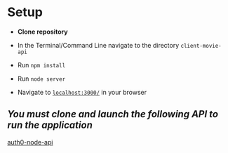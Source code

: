 # Setup

- **Clone repository**

- In the Terminal/Command Line navigate to the directory <code>client-movie-api</code>

- Run <code>npm install</code>

- Run <code>node server</code>

- Navigate to <code>[localhost:3000/](http://localhost:3000/)</code> in your browser

## **_You must clone and launch the following API to run the application_**

[auth0-node-api](https://www.github.com/andrewstefanik/auth0-node-api)
